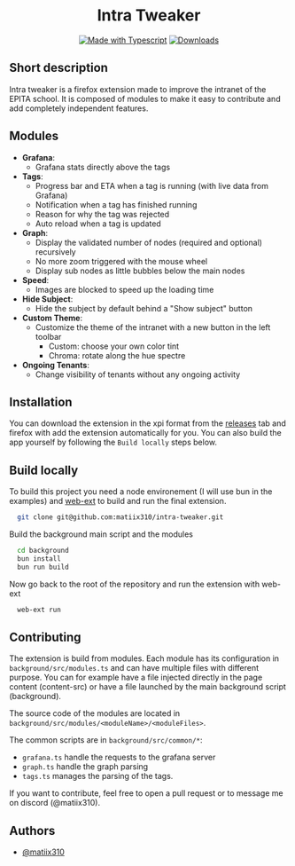 
<h1 align="center">
  Intra Tweaker
</h1>


<div align="center">
    
[![Made with Typescript](https://badgen.net/badge/Made%20with/typescript)](https://www.typescriptlang.org/)
[![Downloads](https://badgen.net/badge/Download/latest/green?icon=github)](https://github.com/matiix310/intra-tweaker/releases)

</div>

## Short description
Intra tweaker is a firefox extension made to improve the intranet of the EPITA school. It is composed of modules to make it easy to contribute and add completely independent features.

## Modules

- **Grafana**:
    - Grafana stats directly above the tags
- **Tags**:
    - Progress bar and ETA when a tag is running (with live data from Grafana)
    - Notification when a tag has finished running
    - Reason for why the tag was rejected
    - Auto reload when a tag is updated
- **Graph**:
    - Display the validated number of nodes (required and optional) recursively
    - No more zoom triggered with the mouse wheel
    - Display sub nodes as little bubbles below the main nodes
- **Speed**:
    - Images are blocked to speed up the loading time
- **Hide Subject**:
    - Hide the subject by default behind a "Show subject" button
- **Custom Theme**:
    - Customize the theme of the intranet with a new button in the left toolbar
        - Custom: choose your own color tint
        - Chroma: rotate along the hue spectre
- **Ongoing Tenants**:
    - Change visibility of tenants without any ongoing activity

## Installation

You can download the extension in the xpi format from the [releases](https://github.com/matiix310/intra-tweaker/releases/) tab and firefox with add the extension automatically for you. You can also build the app yourself by following the `Build locally` steps below.
## Build locally

To build this project you need a node environement (I will use bun in the examples) and [web-ext](https://github.com/mozilla/web-ext) to build and run the final extension.

```bash
  git clone git@github.com:matiix310/intra-tweaker.git
```

Build the background main script and the modules

```bash
  cd background
  bun install
  bun run build
```

Now go back to the root of the repository and run the extension with web-ext

```bash
  web-ext run
```
## Contributing

The extension is build from modules. Each module has its configuration in `background/src/modules.ts` and can have multiple files with different purpose. 
You can for example have a file injected directly in the page content (content-src) or have a file launched by the main background script (background).

The source code of the modules are located in `background/src/modules/<moduleName>/<moduleFiles>`.

The common scripts are in `background/src/common/*`:
- `grafana.ts` handle the requests to the grafana server
- `graph.ts` handle the graph parsing
- `tags.ts` manages the parsing of the tags.

If you want to contribute, feel free to open a pull request or to message me on discord (@matiix310).
## Authors

- [@matiix310](https://matiix310.dev)

